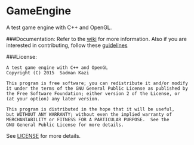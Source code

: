 # GameEngine
A test game engine with C++ and OpenGL.

###Documentation:
Refer to the [wiki](https://github.com/sadmansk/GameEngine/wiki) for more information. Also if you are interested in contributing, follow these [guidelines](https://github.com/sadmansk/GameEngine/wiki/Contributing-to-the-Wiki)

###License:
```
A test game engine with C++ and OpenGL
Copyright (C) 2015  Sadman Kazi

This program is free software; you can redistribute it and/or modify
it under the terms of the GNU General Public License as published by
the Free Software Foundation; either version 2 of the License, or
(at your option) any later version.

This program is distributed in the hope that it will be useful,
but WITHOUT ANY WARRANTY; without even the implied warranty of
MERCHANTABILITY or FITNESS FOR A PARTICULAR PURPOSE.  See the
GNU General Public License for more details.
```
See [LICENSE](https://raw.githubusercontent.com/sadmansk/GameEngine/master/LICENSE) for more details.
